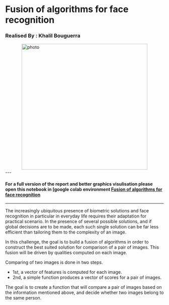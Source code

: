 # **Fusion of algorithms for face recognition**

### Realised By : Khalil Bouguerra 
<img style="display: block; margin: auto;" alt="photo"  width="400" src="./images/<FaceRec>.png">
---


#### For a full version of the report and  better graphics visulisation please open this notebook in [google colab environment [Fusion of algorithms for face recognition](https://colab.research.google.com/drive/1obJMHbaiCY82qiV152AzK2OQ4V3ee3ah?usp=sharing)
---
 


The increasingly ubiquitous presence of biometric solutions and face recognition in particular in everyday life requires their adaptation for practical scenario. In the presence of several possible solutions, and if global decisions are to be made, each such single solution can be far less efficient than tailoring them to the complexity of an image.

In this challenge, the goal is to build a fusion of algorithms in order to construct the best suited solution for comparison of a pair of images. This fusion will be driven by qualities computed on each image.

Comparing of two images is done in two steps.

*  1st, a vector of features is computed for each image.
*  2nd, a simple function produces a vector of scores for a pair of images. 

 The goal is to create a function that will compare a pair of images based on the information mentioned above, and decide whether two images belong to the same person.
